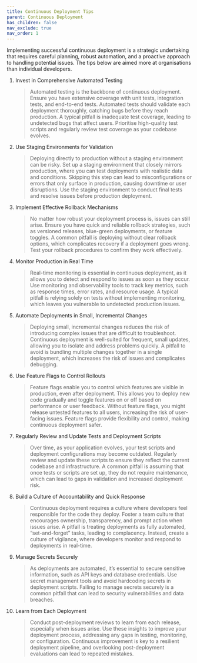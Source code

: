 ```yaml
---
title: Continuous Deployment Tips
parent: Continuous Deployment
has_children: false
nav_exclude: true
nav_order: 1
---
```


Implementing successful continuous deployment is a strategic undertaking that requires careful planning, 
robust automation, and a proactive approach to handling potential issues. The tips below are aimed more at 
organisations than individual developers.

1. Invest in Comprehensive Automated Testing

    > Automated testing is the backbone of continuous deployment. Ensure you have extensive coverage with 
    > unit tests, integration tests, and end-to-end tests. Automated tests should validate each deployment 
    > thoroughly, catching bugs before they reach production. A typical pitfall is inadequate test coverage, 
    > leading to undetected bugs that affect users. Prioritise high-quality test scripts and regularly review 
    > test coverage as your codebase evolves.

2. Use Staging Environments for Validation

    > Deploying directly to production without a staging environment can be risky. Set up a staging 
    > environment that closely mirrors production, where you can test deployments with realistic data 
    > and conditions. Skipping this step can lead to misconfigurations or errors that only surface in 
    > production, causing downtime or user disruptions. Use the staging environment to conduct final tests 
    > and resolve issues before production deployment.

3. Implement Effective Rollback Mechanisms

    > No matter how robust your deployment process is, issues can still arise. Ensure you have quick and 
    > reliable rollback strategies, such as versioned releases, blue-green deployments, or feature toggles. 
    > A common pitfall is deploying without clear rollback options, which complicates recovery if a 
    > deployment goes wrong. Test your rollback procedures to confirm they work effectively.

4. Monitor Production in Real Time

    > Real-time monitoring is essential in continuous deployment, as it allows you to detect and respond 
    > to issues as soon as they occur. Use monitoring and observability tools to track key metrics, such 
    > as response times, error rates, and resource usage. A typical pitfall is relying solely on tests 
    > without implementing monitoring, which leaves you vulnerable to undetected production issues.

5. Automate Deployments in Small, Incremental Changes

    > Deploying small, incremental changes reduces the risk of introducing complex issues that are 
    > difficult to troubleshoot. Continuous deployment is well-suited for frequent, small updates, 
    > allowing you to isolate and address problems quickly. A pitfall to avoid is bundling multiple 
    > changes together in a single deployment, which increases the risk of issues and complicates 
    > debugging.

6. Use Feature Flags to Control Rollouts

    > Feature flags enable you to control which features are visible in production, even after deployment. 
    > This allows you to deploy new code gradually and toggle features on or off based on performance or 
    > user feedback. Without feature flags, you might release untested features to all users, increasing 
    > the risk of user-facing issues. Feature flags provide flexibility and control, making continuous 
    > deployment safer.

7. Regularly Review and Update Tests and Deployment Scripts

    > Over time, as your application evolves, your test scripts and deployment configurations may become 
    > outdated. Regularly review and update these scripts to ensure they reflect the current codebase and 
    > infrastructure. A common pitfall is assuming that once tests or scripts are set up, they do not 
    > require maintenance, which can lead to gaps in validation and increased deployment risk.

8. Build a Culture of Accountability and Quick Response

    > Continuous deployment requires a culture where developers feel responsible for the code they deploy. 
    > Foster a team culture that encourages ownership, transparency, and prompt action when issues arise. 
    > A pitfall is treating deployments as fully automated, “set-and-forget” tasks, leading to complacency. 
    > Instead, create a culture of vigilance, where developers monitor and respond to deployments in real-time.

9. Manage Secrets Securely

    > As deployments are automated, it’s essential to secure sensitive information, such as API keys and 
    > database credentials. Use secret management tools and avoid hardcoding secrets in deployment scripts. 
    > Failing to manage secrets securely is a common pitfall that can lead to security vulnerabilities and 
    > data breaches.

10. Learn from Each Deployment

    > Conduct post-deployment reviews to learn from each release, especially when issues arise. Use these 
    > insights to improve your deployment process, addressing any gaps in testing, monitoring, or 
    > configuration. Continuous improvement is key to a resilient deployment pipeline, and overlooking 
    > post-deployment evaluations can lead to repeated mistakes.
